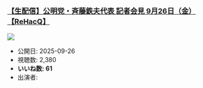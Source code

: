 ### [【生配信】公明党・斉藤鉄夫代表 記者会見 9月26日（金）【ReHacQ】](https://www.youtube.com/watch?v=cQVQfRUpG6U)
[![](https://img.youtube.com/vi/cQVQfRUpG6U/sddefault.jpg)](https://www.youtube.com/watch?v=cQVQfRUpG6U)
-   公開日: 2025-09-26
-   視聴数: 2,380
-   **いいね数: 61**
-   出演者: 
